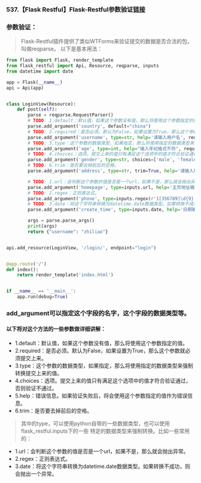 ### 537.【Flask Restful】Flask-Restful参数验证[链接](http://wangkaixiang.cn/python-flask/di-shi-si-zhang-ff1a-flask/di-er-jie-ff1a-flask-restful-cha-jian.html)

### 参数验证：
> Flask-Restful插件提供了类似WTForms来验证提交的数据是否合法的包，叫做reqparse。
> 以下是基本用法：
```python
from flask import Flask, render_template
from flask_restful import Api, Resource, reqparse, inputs
from datetime import date

app = Flask(__name__)
api = Api(app)


class LoginView(Resource):
    def post(self):
        parse = reqparse.RequestParser()
        # TODO: 1.default：默认值，如果这个参数没有值，那么将使用这个参数指定的值。
        parse.add_argument('country', default="china")
        # TODO: 2.required：是否必须。默认为False，如果设置为True，那么这个参数就必须提交上来。
        parse.add_argument('username', type=str, help='请输入用户名', required=True)
        # TODO: 3.type：这个参数的数据类型，如果指定，那么将使用指定的数据类型来强制转换提交上来的值。
        parse.add_argument('age', type=int, help="输入年纪格式不符", required=True)
        # TODO: 4.choices：选项。提交上来的值只有满足这个选项中的值才符合验证通过，否则验证不通过。
        parse.add_argument('gender', type=str, choices=['male', 'female', 'secret'], help="提交的性别不符", required=True)
        # TODO: 6.trim：是否要去掉前后的空格。
        parse.add_argument('address', type=str, trim=True, help='请输入地址', required=True)

        # TODO: 1.url：会判断这个参数的值是否是一个url，如果不是，那么就会抛出异常。
        parse.add_argument('homepage', type=inputs.url, help='主页地址输入错误', required=True)
        # TODO: 2.regex：正则表达式。
        parse.add_argument('phone', type=inputs.regex(r'1[356789]\d{9}'), help="手机号输入错误", required=True)
        # TODO: 3.date：将这个字符串转换为datetime.date数据类型。如果转换不成功，则会抛出一个异常。
        parse.add_argument('create_time', type=inputs.date, help='日期输入格式有误', required=True)

        args = parse.parse_args()
        print(args)
        return {"username": "zhiliao"}


api.add_resource(LoginView, '/login/', endpoint="login")


@app.route('/')
def index():
    return render_template('index.html')


if __name__ == '__main__':
    app.run(debug=True)
```

### add_argument可以指定这个字段的名字，这个字段的数据类型等。
#### 以下将对这个方法的一些参数做详细讲解： 
* 1.default：默认值，如果这个参数没有值，那么将使用这个参数指定的值。 
* 2.required：是否必须。默认为False，如果设置为True，那么这个参数就必须提交上来。 
* 3.type：这个参数的数据类型，如果指定，那么将使用指定的数据类型来强制转换提交上来的值。 
* 4.choices：选项。提交上来的值只有满足这个选项中的值才符合验证通过，否则验证不通过。 
* 5.help：错误信息。如果验证失败后，将会使用这个参数指定的值作为错误信息。 
* 6.trim：是否要去掉前后的空格。
> 其中的type，可以使用python自带的一些数据类型，也可以使用flask_restful.inputs下的一些
> 特定的数据类型来强制转换。比如一些常用的： 
* 1.url：会判断这个参数的值是否是一个url，如果不是，那么就会抛出异常。 
* 2.regex：正则表达式。 
* 3.date：将这个字符串转换为datetime.date数据类型。如果转换不成功，则会抛出一个异常。